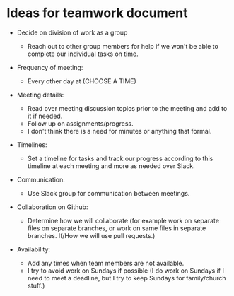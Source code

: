 # Ideas for teamwork document

- Decide on division of work as a group
    - Reach out to other group members for help if we won't be able to complete our individual tasks on time. 

- Frequency of meeting:
    - Every other day at (CHOOSE A TIME)

- Meeting details:
    - Read over meeting discussion topics prior to the meeting and add to it if needed. 
    - Follow up on assignments/progress. 
    - I don't think there is a need for minutes or anything that formal. 

- Timelines:
    - Set a timeline for tasks and track our progress according to this timeline at each meeting and more as needed over Slack. 

- Communication:
    - Use Slack group for communication between meetings.

- Collaboration on Github:
    - Determine how we will collaborate (for example work on separate files on separate branches, or work on same files in separate branches. If/How we will use pull requests.)

- Availability:
    - Add any times when team members are not available. 
    - I try to avoid work on Sundays if possible (I do work on Sundays if I need to meet a deadline, but I try to keep Sundays for family/church stuff.)
    